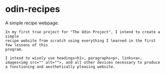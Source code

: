 # odin-recipes
A simple recipe webpage.

    In my first true project for "The Odin Project", I intend to create a simple 
    recipe website from scratch using everything I learned in the first few lessons of this
    program. 

    I intend to wisely use headings<h1>, paragraphs<p>, links<a>, images<img src="" alt="">, and all other devices necessary to produce a functioning and aesthetically pleasing website.
